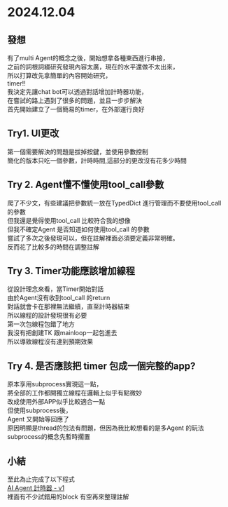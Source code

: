 # 2024.12.04

## 發想
有了multi Agent的概念之後，開始想拿各種東西進行串接，  
之前的詞根詞綴研究發現內容太廣，現在的水平還做不太出來，  
所以打算改先拿簡單的內容開始研究，  
timer!!  
我決定先讓chat bot可以透過對話增加計時器功能，  
在嘗試的路上遇到了很多的問題，並且一步步解決    
首先開始建立了一個簡易的timer，在外部運行良好  

## Try1. UI更改  
第一個需要解決的問題是拔掉按鍵，並使用參數控制   
簡化的版本只吃一個參數，計時時間,這部分的更改沒有花多少時間  

## Try 2. Agent懂不懂使用tool_call參數   
爬了不少文，有些建議把參數統一放在TypedDict 進行管理而不要使用tool_call 的參數    
但我還是覺得使用tool_call 比較符合我的想像    
但我不確定Agent 是否知道如何使用tool_call 的參數    
嘗試了多次之後發現可以，但在註解裡面必須要定義非常明確。  
反而花了比較多的時間在調整註解  

## Try 3. Timer功能應該增加線程  
從設計理念來看，當Timer開始對話  
由於Agent沒有收到tool_call 的return  
對話就會卡在那裡無法繼續，直至計時器結束  
所以線程的設計發現很有必要  
第一次包線程包錯了地方   
我沒有把創建TK 跟mainloop一起包進去  
所以導致線程沒有達到預期效果  

## Try 4. 是否應該把 timer 包成一個完整的app?
原本享用subprocess實現這一點，  
將全部的工作都開獨立線程在邏輯上似乎有點微妙  
改成使用外部APP似乎比較適合一點  
但使用subprocess後，  
Agent 又開始等回應了  
原因明顯是thread的包法有問題，但因為我比較想看的是多Agent 的玩法  
subprocess的概念先暫時擱置  

## 小結
至此為止完成了以下程式  
[AI Agent 計時器 - v1](https://github.com/shwpatrick/Study-Note/blob/main/LangGraph/AI%20Agent%20%E8%A8%88%E6%99%82%E5%99%A8%20-%20v1.%E5%8F%AA%E6%9C%89%E8%A8%88%E6%99%82%E5%99%A8%E4%B8%80%E5%80%8Bchatbot.ipynb)  
裡面有不少試錯用的block 有空再來整理註解  
